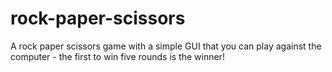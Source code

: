 # rock-paper-scissors

A rock paper scissors game with a simple GUI that you can play against the computer - the first to win five rounds is the winner!